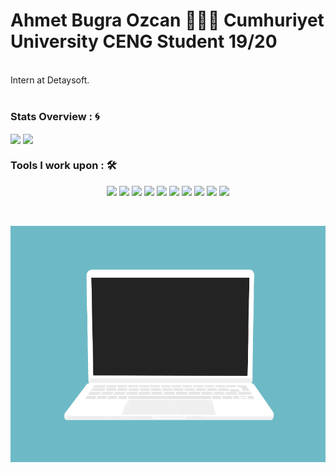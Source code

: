 <!--
**Doringl/Doringl** is a ✨ _special_ ✨ repository because its `README.md` (this file) appears on your GitHub profile.

Here are some ideas to get you started:
- 🌱 I’m currently learning ...
- 👯 I’m looking to collaborate on ...
- 🤔 I’m looking for help with ...
- 💬 Ask me about ...
- 📫 How to reach me: ...
- 😄 Pronouns: ...
- ⚡ Fun fact: ...
-->

# Ahmet Bugra Ozcan 👨🏻‍💻 Cumhuriyet University CENG Student 19/20

<br />
Intern at Detaysoft.

<br />
<br />

### Stats Overview : :cyclone:
<a href="https://github.com/ahmetbugraozcan">
  <img align="center" src="https://github-readme-stats.vercel.app/api?username=ahmetbugraozcan&show_icons=true&count_private=false&include_all_commits=true&theme=material-palenight"/></a> <a href="https://github.com/ahmetbugraozcan">
  <img align="center" src="https://github-readme-stats.vercel.app/api/top-langs/?username=ahmetbugraozcan&langs_count=8&layout=compact&theme=material-palenight&hide=html,Tcl" /> </a>
  
### Tools I work upon : 🛠
<p align="center">
 <img src="https://img.shields.io/badge/Dart-0175C2?style=for-the-badge&logo=dart&logoColor=white"> <img src="https://img.shields.io/badge/Flutter-02569B?style=for-the-badge&logo=flutter&logoColor=white"> <img src="https://img.shields.io/badge/Kotlin-0095D5?&style=for-the-badge&logo=kotlin&logoColor=white"> <img src="https://img.shields.io/badge/Unity-100000?style=for-the-badge&logo=unity&logoColor=white"> <img src="https://img.shields.io/badge/HTML%20-252525.svg?&style=for-the-badge&logo=html5&logoColor=dd4b25"> <img src="https://img.shields.io/badge/CSS%20-252525.svg?&style=for-the-badge&logo=css3&logoColor=2862e9"> <img src="https://img.shields.io/badge/JavaScript-F7DF1E?style=for-the-badge&logo=javascript&logoColor=black"> <img src="https://img.shields.io/badge/React%20-1f292b.svg?&style=for-the-badge&logo=react&logoColor=white"> <img src="https://img.shields.io/badge/Node.js-43853D?style=for-the-badge&logo=node.js&logoColor=white"/> <img src="https://img.shields.io/badge/git%20-%23F05032.svg?&style=for-the-badge&logo=git&logoColor=white"/> 
</p>

<br />
<p  align="center"><img src = "https://github.com/ahmetbugraozcan/ahmetbugraozcan/blob/main/code.gif"></p>

